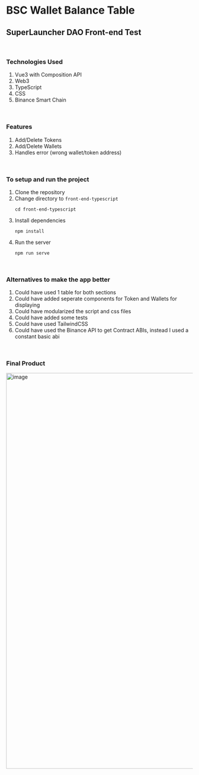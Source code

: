 # BSC Wallet Balance Table
## SuperLauncher DAO Front-end Test
<br>

### Technologies Used
1. Vue3 with Composition API
2. Web3
3. TypeScript
4. CSS
5. Binance Smart Chain

<br>

### Features
1. Add/Delete Tokens
2. Add/Delete Wallets
3. Handles error (wrong wallet/token address)

<br>

### To setup and run the project 
1. Clone the repository
2. Change directory to `front-end-typescript`
    ``` 
    cd front-end-typescript
    ```
3. Install dependencies 
    ```
    npm install
    ```
4. Run the server 
    ```
    npm run serve
    ```

<br>

### Alternatives to make the app better
1. Could have used 1 table for both sections
2. Could have added seperate components for Token and Wallets for displaying 
3. Could have modularized the script and css files
4. Could have added some tests 
5. Could have used TailwindCSS
6. Could have used the Binance API to get Contract ABIs, instead I used a constant basic abi 

<br>

### Final Product

<img width="1067" alt="image" src="https://user-images.githubusercontent.com/20044454/152944178-ce3ad0a1-bbf7-45c8-b351-5c3638fc1d77.png">





